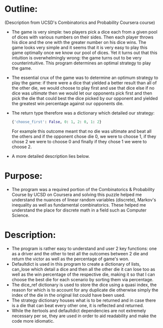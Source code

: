# Outline:

(Description from UCSD's Combinatorics and Probability Coursera course)

- The game is very simple: two players pick a dice each from a given pool of dices with various numbers on their sides. Then each player throws his dice and the one with the greater number on his dice wins. The game looks very simple and it seems that it is very easy to play this game optimally once we know our pool of dices. Yet it turns out that this intuition is overwhelmingly wrong: the game turns out to be very counterintuitive. This program determines an optimal strategy to play the game.
- The essential crux of the game was to determine an optimum strategy to play the game: if there were a dice that yielded a better result than all of the other die, we would choose to play first and use that dice else if no dice was *ultimate* then we would let our opponents pick first and then pick the die that could best the dice picked by our opponent and yielded the greatest win percentage against our opponents die.
- The return type therefore was a dictionary which detailed our strategy:

    ```python
    {'choose_first': False, 0: 1, 2: 0, 1: 2}
    ```

    For example this outcome meant that no die was ultimate and beat all the others and if the opponent chose die 0, we were to choose 1, if they chose 2 we were to choose 0 and finally if they chose 1 we were to choose 2.
- A more detailed description lies below.

# Purpose:

- The program was a required portion of the Combinatorics & Probability Course by UCSD on Coursera and solving this puzzle helped me understand the nuances of linear random variables (discrete), Markov's inequality as well as fundamental combinatorics. These helped me understand the place for discrete math in a field such as Computer Science.

# Description:

- The program is rather easy to understand and user 2 key functions: one as a driver and the other to test all the outcomes between 2 die and return the victor as well as the percentage of game's won.
- Defaultdict is used in this program to create a dictionary of lists, can_lose which detail a dice and then all the other die it can lose too as well as the win percentage of the respective die, making it so that I can choose the best die for each scenario by sorting them via percentage.
- The dice_ref dictionary is used to store the dice using a quasi index, the reason for which is to account for any duplicate die otherwise simply the index of the die in the original list could have been used.
- The strategy dictionary houses what is to be returned and in case there is a die that can beat every other one, it is reflected and returned.
- While the itertools and defaultdict dependencies are not extremely necessary per se, they are used in order to aid readability and make the code more idiomatic.
